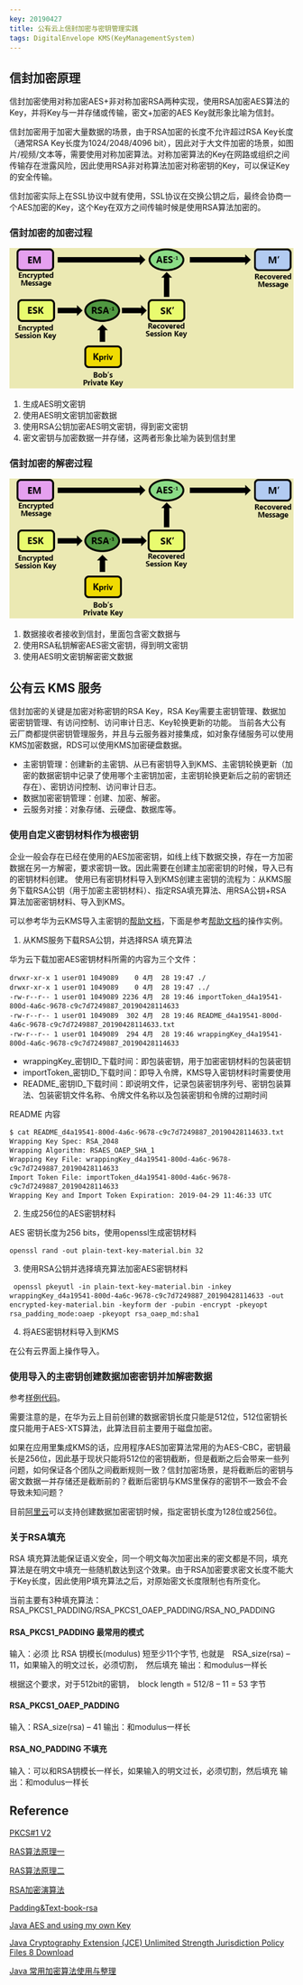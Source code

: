 ```yaml
---
key: 20190427
title: 公有云上信封加密与密钥管理实践
tags: DigitalEnvelope KMS(KeyManagementSystem)
---
```


## 信封加密原理

信封加密使用对称加密AES+非对称加密RSA两种实现，使用RSA加密AES算法的Key，并将Key与一并存储或传输，密文+加密的AES Key就形象比喻为信封。

信封加密用于加密大量数据的场景，由于RSA加密的长度不允许超过RSA Key长度（通常RSA Key长度为1024/2048/4096 bit），因此对于大文件加密的场景，如图片/视频/文本等，需要使用对称加密算法。对称加密算法的Key在网路或组织之间传输存在泄露风险，因此使用RSA非对称算法加密对称密钥的Key，可以保证Key的安全传输。 <!--more-->

信封加密实际上在SSL协议中就有使用，SSL协议在交换公钥之后，最终会协商一个AES加密的Key，这个Key在双方之间传输时候是使用RSA算法加密的。

### 信封加密的加密过程
![](/images/DE1.png)

1. 生成AES明文密钥
2. 使用AES明文密钥加密数据
3. 使用RSA公钥加密AES明文密钥，得到密文密钥
4. 密文密钥与加密数据一并存储，这两者形象比喻为装到信封里 

### 信封加密的解密过程
![](/images/DE1.png)

1. 数据接收者接收到信封，里面包含密文数据与
2. 使用RSA私钥解密AES密文密钥，得到明文密钥
3. 使用AES明文密钥解密密文数据


## 公有云 KMS 服务

信封加密的关键是加密对称密钥的RSA Key，RSA Key需要主密钥管理、数据加密密钥管理、有访问控制、访问审计日志、Key轮换更新的功能。
当前各大公有云厂商都提供密钥管理服务，并且与云服务器对接集成，如对象存储服务可以使用KMS加密数据，RDS可以使用KMS加密硬盘数据。

- 主密钥管理：创建新的主密钥、从已有密钥导入到KMS、主密钥轮换更新（加密的数据密钥中记录了使用哪个主密钥加密，主密钥轮换更新后之前的密钥还存在）、密钥访问控制、访问审计日志。
- 数据加密密钥管理：创建、加密、解密。
- 云服务对接：对象存储、云硬盘、数据库等。

### 使用自定义密钥材料作为根密钥
企业一般会存在已经在使用的AES加密密钥，如线上线下数据交换，存在一方加密数据在另一方解密，要求密钥一致。因此需要在创建主加密密钥的时候，导入已有的密钥材料创建。
使用已有密钥材料导入到KMS创建主密钥的流程为：从KMS服务下载RSA公钥（用于加密主密钥材料）、指定RSA填充算法、用RSA公钥+RSA算法加密密钥材料、导入到KMS。

可以参考华为云KMS导入主密钥的[帮助文档](https://support.huaweicloud.com/usermanual-dew/dew_01_0089.html)，下面是参考[帮助文档](https://support.huaweicloud.com/usermanual-dew/dew_01_0089.html)的操作实例。

1. 从KMS服务下载RSA公钥，并选择RSA 填充算法

华为云下载加密AES密钥材料所需的内容为三个文件：

```
drwxr-xr-x 1 user01 1049089    0 4月  28 19:47 ./
drwxr-xr-x 1 user01 1049089    0 4月  28 19:47 ../
-rw-r--r-- 1 user01 1049089 2236 4月  28 19:46 importToken_d4a19541-800d-4a6c-9678-c9c7d7249887_20190428114633
-rw-r--r-- 1 user01 1049089  302 4月  28 19:46 README_d4a19541-800d-4a6c-9678-c9c7d7249887_20190428114633.txt
-rw-r--r-- 1 user01 1049089  294 4月  28 19:46 wrappingKey_d4a19541-800d-4a6c-9678-c9c7d7249887_20190428114633
```

- wrappingKey_密钥ID_下载时间：即包装密钥，用于加密密钥材料的包装密钥
- importToken_密钥ID_下载时间：即导入令牌，KMS导入密钥材料时需要使用
- README_密钥ID_下载时间：即说明文件，记录包装密钥序列号、密钥包装算法、包装密钥文件名称、令牌文件名称以及包装密钥和令牌的过期时间

README 内容

```
$ cat README_d4a19541-800d-4a6c-9678-c9c7d7249887_20190428114633.txt
Wrapping Key Spec: RSA_2048
Wrapping Algorithm: RSAES_OAEP_SHA_1
Wrapping Key File: wrappingKey_d4a19541-800d-4a6c-9678-c9c7d7249887_20190428114633
Import Token File: importToken_d4a19541-800d-4a6c-9678-c9c7d7249887_20190428114633
Wrapping Key and Import Token Expiration: 2019-04-29 11:46:33 UTC

```

2. 生成256位的AES密钥材料

AES 密钥长度为256 bits，使用openssl生成密钥材料

```
openssl rand -out plain-text-key-material.bin 32
```

3. 使用RSA公钥并选择填充算法加密AES密钥材料

```
 openssl pkeyutl -in plain-text-key-material.bin -inkey wrappingKey_d4a19541-800d-4a6c-9678-c9c7d7249887_20190428114633 -out encrypted-key-material.bin -keyform der -pubin -encrypt -pkeyopt rsa_padding_mode:oaep -pkeyopt rsa_oaep_md:sha1 
```

4. 将AES密钥材料导入到KMS

在公有云界面上操作导入。

### 使用导入的主密钥创建数据加密密钥并加解密数据

参考[样例代码](https://github.com/ibusybox/CloudBestPracticeSamples/tree/master/huaweicloud-kms-edecrypt)。

需要注意的是，在华为云上目前创建的数据密钥长度只能是512位，512位密钥长度只能用于AES-XTS算法，此算法目前主要用于磁盘加密。

如果在应用里集成KMS的话，应用程序AES加密算法常用的为AES-CBC，密钥最长是256位，因此基于现状只能将512位的密钥截断，但是截断之后会带来一些列问题，如何保证各个团队之间截断规则一致？信封加密场景，是将截断后的密钥与密文数据一并存储还是截断前的？截断后密钥与KMS里保存的密钥不一致会不会导致未知问题？

目前[阿里云](https://help.aliyun.com/document_detail/28948.html)可以支持创建数据加密密钥时候，指定密钥长度为128位或256位。

### 关于RSA填充

RSA 填充算法能保证语义安全，同一个明文每次加密出来的密文都是不同，填充算法是在明文中填充一些随机数达到这个效果。由于RSA加密要求密文长度不能大于Key长度，因此使用P填充算法之后，对原始密文长度限制也有所变化。

当前主要有3种填充算法：RSA_PKCS1_PADDING/RSA_PKCS1_OAEP_PADDING/RSA_NO_PADDING


#### RSA_PKCS1_PADDING 最常用的模式

输入：必须 比 RSA 钥模长(modulus) 短至少11个字节, 也就是　RSA_size(rsa) – 11，如果输入的明文过长，必须切割，　然后填充
输出：和modulus一样长

根据这个要求，对于512bit的密钥，　block length = 512/8 – 11 = 53 字节

#### RSA_PKCS1_OAEP_PADDING 

输入：RSA_size(rsa) – 41
输出：和modulus一样长

#### RSA_NO_PADDING 不填充

输入：可以和RSA钥模长一样长，如果输入的明文过长，必须切割，然后填充
输出：和modulus一样长


## Reference

[PKCS#1 V2](https://www.emc.com/collateral/white-papers/h11300-pkcs-1v2-2-rsa-cryptography-standard-wp.pdf)

[RAS算法原理一](http://www.ruanyifeng.com/blog/2013/06/rsa_algorithm_part_one.html)

[RAS算法原理二](http://www.ruanyifeng.com/blog/2013/07/rsa_algorithm_part_two.html)

[RSA加密演算法](https://zh.wikipedia.org/wiki/RSA%E5%8A%A0%E5%AF%86%E6%BC%94%E7%AE%97%E6%B3%95)

[Padding&Text-book-rsa](https://crypto.stackexchange.com/questions/1448/definition-of-textbook-rsa)

[Java AES and using my own Key](https://stackoverflow.com/questions/3451670/java-aes-and-using-my-own-key)

[Java Cryptography Extension (JCE) Unlimited Strength Jurisdiction Policy Files 8 Download](https://www.oracle.com/technetwork/java/javase/downloads/jce8-download-2133166.html)

[Java 常用加密算法使用与整理](https://www.jianshu.com/p/f8cd7391d641)